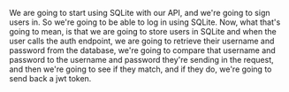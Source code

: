 We are going to start using SQLite with our API, and we're going to sign users in. So we're going to be able to log in using
SQLite. Now, what that's going to mean, is that we are going to store users in SQLite and when the user calls the auth endpoint,
we are going to retrieve their username and password from the database, we're going to compare that username and password to the
username and password they're sending in the request, and then we're going to see if they match, and if they do, we're going to send back a jwt token.